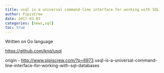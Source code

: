 ```yaml
---
title: usql is a universal command-line interface for working with SQL databases
author: PipisCrew
date: 2017-03-03
categories: [news,sql]
toc: true
---
```


Written on Go language

https://github.com/knq/usql

origin - http://www.pipiscrew.com/?p=6973 usql-is-a-universal-command-line-interface-for-working-with-sql-databases